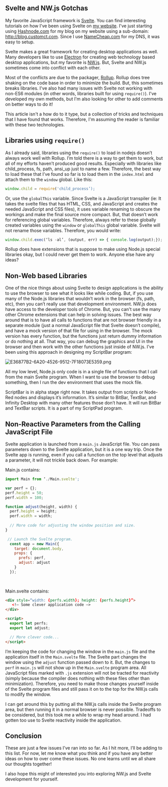 ## Svelte and NW.js Gotchas

My favorite JavaScript framework is [Svelte](https://svelte.dev/). You can find interesting tutorials on how I've been using Svelte on [my website](https://www.customct.com/#/tutorials/index). I've just starting using [Hashnode.com](https://hashnode.com/@raguay/joinme
) for my blog on my website using a sub-domain: http://blog.customct.com. Since I use [NameCheap.com](https://namecheap.pxf.io/OXJGn) for my DNS, it was easy to setup.

Svelte makes a great framework for creating desktop applications as well. Many developers like to use [Electron](https://www.electronjs.org/) for creating web technology based desktop applications, but my favorite is [NW.js](http://nwjs.io). But, Svelte and NW.js sometimes come into conflict with each other. 

Most of the conflicts are due to the packager, [Rollup](https://rollupjs.org/guide/en/). Rollup does tree shaking on the code base in order to minimize the build. But, this sometimes breaks libraries. I've also had many issues with Svelte not working with non-ES6 modules (in other words, libraries built for using `require()`). I've developed my own methods, but I'm also looking for other to add comments on better ways to do it!

This article isn't a how do to it type, but a collection of tricks and techniques that I have found that works. Therefore, I'm assuming the reader is familiar with these two technologies.

## Libraries using `require()`

As I already said, libraries using the `require()` to load in nodejs doesn’t always work well with Rollup. I’m told there is a way to get them to work, but all of my efforts haven’t produced good results. Especially with libraries like child_process, fs, path, ansi_up just to name a few. Therefore, the best way to load these that I’ve found so far is to load them in the `index.html` and attach them to the `window` global. Like this:

```JavaScript
window.child = require('child_process’);
```

Or, use the `globalThis` variable. Since Svelte is a JavaScript transpiler (ie: It takes the svelte files that has HTML, CSS, and JavaScript and creates the needed JavaScript and CSS files), it uses variable renaming to obscure the workings and make the final source more compact. But, that doesn’t work for referencing global variables. Therefore, always refer to these globally created variables using the `window` or `globalThis` global variable. Svelte will not rename those variables.  Therefore, you would write:

```JavaScript
window.child.exec(‘ls -al’, (output, err) => { console.log(output);});
```

Rollup does have extensions that is suppose to make using Node.js special libraries okay, but I could never get them to work. Anyone else have any ideas?

## Non-Web based Libraries

One of the nice things about using Svelte to design applications is the ability to use the browser to see what it looks like while coding. But, if you use many of the Node.js libraries that wouldn’t work in the browser (fs, path, etc), then you can’t really use that development environment. NW.js does have access to the developer tools of Chrome. But, you can't use the many other Chrome extensions that can help in solving issues. The best way around that is to have all calls to functions that are not browser friendly in a separate module (just a normal JavaScript file that Svelte doesn’t compile), and have a mock version of that file for using in the browser. The mock version has every function, but the functions just return dummy information or do nothing at all. That way, you can debug the graphics and UI in the browser and then work with the other functions just inside of NW.js. I’ve been using this approach in designing my ScriptBar program:


![E36877B2-6A20-4526-9512-7F18073E5359.png](https://cdn.hashnode.com/res/hashnode/image/upload/v1603959291909/8UH0ctxwT.png)

All my low level, Node.js only code is in a single file of functions that I call from the main Svelte program. When I want to use the browser to debug something, then I run the dev environment that uses the mock file. 

ScriptBar is in alpha stage right now. It takes output from scripts or Node-Red nodes and displays it’s information. It’s similar to BitBar, TextBar, and Infinity Desktop with many other features those don’t have. It will run BitBar and TextBar scripts. It is a part of my ScriptPad program.

## Non-Reactive Parameters from the Calling JavaScript File

Svelte application is launched from a `main.js` JavaScript file. You can pass parameters down to the Svelte application, but it is a one way trip. Once the Svelte app is running, even if you call a function on the top level that adjusts a parameter, it will not trickle back down. For example:

Main.js contains:

```JavaScript
import Main from ‘./Main.svelte';

var perf = {};
perf.height = 50;
perf.width = 100;

function adjust(height, width) {
  perf.height = height;
  perf.width = width;
  
  // More code for adjusting the window position and size.
}

 // Launch the Svelte program.
  const app = new Main({
    target: document.body,
    props: {
      prefs: perf,
      adjust: adjust
    }
  });
 
 
```

Main.svelte contains:

```html
<div style=“width: {perfs.width}; height: {perfs.height}”>
   <!— Some clever application code —>
</div>

<script>
  export let perfs;
  export let adjust;

  // More clever code...
</script>
```

I’m keeping the code for changing the window in the `main.js` file and the application itself in the `Main.svelte` file. The Svelte part changes the window using the `adjust` function passed down to it. But, the changes to `perf` in `main.js` will not show up in the `Main.svelte` program area. All JavaScript files marked with `.js` extension will not be tracted for reactivity (simply because the compiler does nothing with these files other than minimization). Therefore, you need to make those changes yourself inside of the Svelte program files and still pass it on to the top for the NW.js calls to modify the window.

I can get around this by putting all the NW.js calls inside the Svelte program area, but then running it in a normal browser is never possible. Tradeoffs to be considered, but this took me a while to wrap my head around. I had gotten too use to Svelte reactivity inside the application.

## Conclusion

These are just a few issues I’ve ran into so far. As I hit more, I’ll be adding to this list. For now, let me know what you think and if you have any better ideas on how to over come these issues. No one learns until we all share our thoughts together!

I also hope this might of interested you into exploring NW.js and Svelte development for yourself.